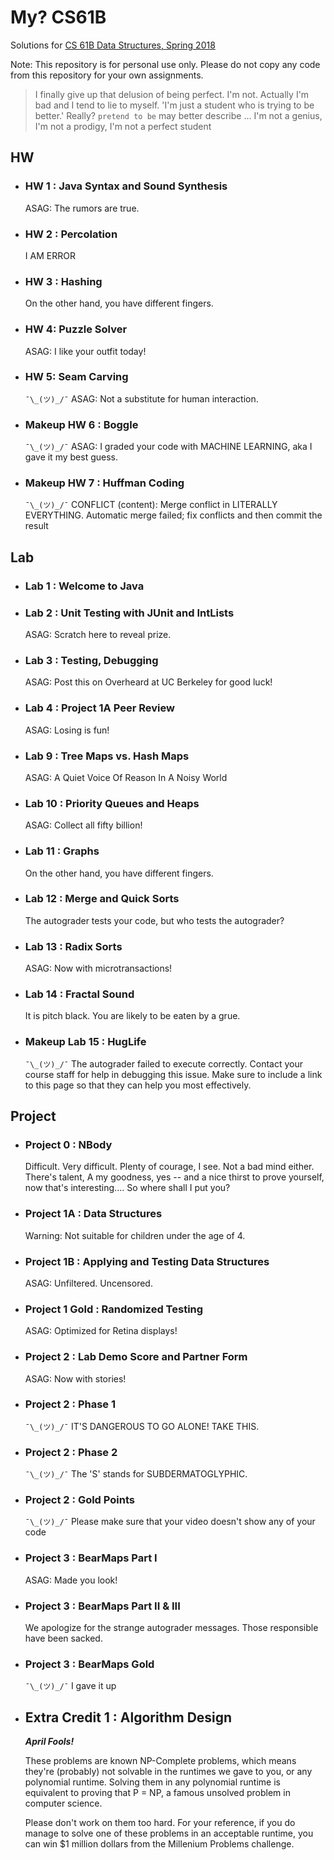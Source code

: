 # My? CS61B

Solutions for [CS 61B Data Structures, Spring 2018](https://sp18.datastructur.es/)

Note: This repository is for personal use only. Please do not copy any code from this repository for your own assignments.

> I finally give up that delusion of being perfect. I'm not. Actually I'm bad and I tend to lie to myself. 'I'm just a student who is trying to be better.' Really? `pretend to be` may better describe ... I'm not a genius, I'm not a prodigy, I'm not a perfect student

## HW

- ### HW 1 : Java Syntax and Sound Synthesis

    ASAG: The rumors are true.

- ### HW 2 : Percolation

    I AM ERROR

- ### HW 3 : Hashing

    On the other hand, you have different fingers.

- ### HW 4: Puzzle Solver

    ASAG: I like your outfit today!

- ### HW 5: Seam Carving

    `¯\_(ツ)_/¯` ASAG: Not a substitute for human interaction.

- ### Makeup HW 6 : Boggle

    `¯\_(ツ)_/¯` ASAG: I graded your code with MACHINE LEARNING, aka I gave it my best guess.

- ### Makeup HW 7 : Huffman Coding

    `¯\_(ツ)_/¯` CONFLICT (content): Merge conflict in LITERALLY EVERYTHING. Automatic merge failed; fix conflicts and then commit the result

## Lab

- ### Lab 1 : Welcome to Java

- ### Lab 2 : Unit Testing with JUnit and IntLists

    ASAG: Scratch here to reveal prize.

- ### Lab 3 : Testing, Debugging

    ASAG: Post this on Overheard at UC Berkeley for good luck!

- ### Lab 4 : Project 1A Peer Review

    ASAG: Losing is fun!

- ### Lab 9 : Tree Maps vs. Hash Maps

    ASAG: A Quiet Voice Of Reason In A Noisy World

- ### Lab 10 : Priority Queues and Heaps

    ASAG: Collect all fifty billion!

- ### Lab 11 : Graphs

    On the other hand, you have different fingers.

- ### Lab 12 : Merge and Quick Sorts

    The autograder tests your code, but who tests the autograder?

- ### Lab 13 : Radix Sorts

    ASAG: Now with microtransactions!

- ### Lab 14 : Fractal Sound

    It is pitch black. You are likely to be eaten by a grue.

- ### Makeup Lab 15 : HugLife

    `¯\_(ツ)_/¯` The autograder failed to execute correctly. Contact your course staff for help in debugging this issue. Make sure to include a link to this page so that they can help you most effectively.

## Project

- ### Project 0 : NBody

    Difficult. Very difficult. Plenty of courage, I see. Not a bad mind either. There's talent, A my goodness, yes -- and a nice thirst to prove yourself, now that's interesting.... So where shall I put you?

- ### Project 1A : Data Structures

    Warning: Not suitable for children under the age of 4.

- ### Project 1B : Applying and Testing Data Structures

    ASAG: Unfiltered. Uncensored.

- ### Project 1 Gold : Randomized Testing

    ASAG: Optimized for Retina displays!

- ### Project 2 : Lab Demo Score and Partner Form

    ASAG: Now with stories!

- ### Project 2 : Phase 1

    `¯\_(ツ)_/¯` IT'S DANGEROUS TO GO ALONE! TAKE THIS.

- ### Project 2 : Phase 2

    `¯\_(ツ)_/¯` The 'S' stands for SUBDERMATOGLYPHIC.

- ### Project 2 : Gold Points

    `¯\_(ツ)_/¯` Please make sure that your video doesn't show any of your code

- ### Project 3 : BearMaps Part I

    ASAG: Made you look!

- ### Project 3 : BearMaps Part II & III

    We apologize for the strange autograder messages. Those responsible have been sacked.

- ### Project 3 : BearMaps Gold

    `¯\_(ツ)_/¯`  I gave it up

- ## Extra Credit 1 : Algorithm Design

    ***April Fools!***

    These problems are known NP-Complete problems, which means they're (probably)
    not solvable in the runtimes we gave to you, or any polynomial runtime. Solving
    them in any polynomial runtime is equivalent to proving that P = NP, a famous
    unsolved problem in computer science.

    Please don't work on them too hard. For your reference, if you do manage to solve
    one of these problems in an acceptable runtime, you can win $1 million dollars
    from the Millenium Problems challenge.
